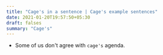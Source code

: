 ```yaml
---
title: "Cage's in a sentence | Cage's example sentences"
date: 2021-01-20T19:57:50+05:30
draft: falses
summary: "Cage's"
---
```

- Some of us don't agree with `cage's` agenda.
                 
